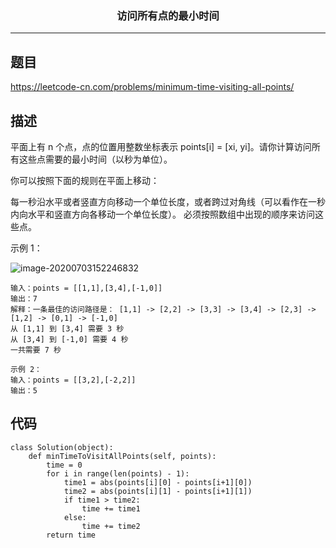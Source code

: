 ### <center>访问所有点的最小时间
***
## 题目

https://leetcode-cn.com/problems/minimum-time-visiting-all-points/

## 描述

平面上有 n 个点，点的位置用整数坐标表示 points[i] = [xi, yi]。请你计算访问所有这些点需要的最小时间（以秒为单位）。

你可以按照下面的规则在平面上移动：

每一秒沿水平或者竖直方向移动一个单位长度，或者跨过对角线（可以看作在一秒内向水平和竖直方向各移动一个单位长度）。
必须按照数组中出现的顺序来访问这些点。


示例 1：

![image-20200703152246832](https://cdn.losey.top/blog/image-20200703152246832.png)

```
输入：points = [[1,1],[3,4],[-1,0]]
输出：7
解释：一条最佳的访问路径是： [1,1] -> [2,2] -> [3,3] -> [3,4] -> [2,3] -> [1,2] -> [0,1] -> [-1,0]   
从 [1,1] 到 [3,4] 需要 3 秒 
从 [3,4] 到 [-1,0] 需要 4 秒
一共需要 7 秒

示例 2：
输入：points = [[3,2],[-2,2]]
输出：5
```

## 代码

```
class Solution(object):
    def minTimeToVisitAllPoints(self, points):
        time = 0
        for i in range(len(points) - 1):        
            time1 = abs(points[i][0] - points[i+1][0])
            time2 = abs(points[i][1] - points[i+1][1])
            if time1 > time2:
                time += time1
            else:
                time += time2
        return time
```

